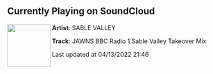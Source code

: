 ## Currently Playing on SoundCloud

[<img align="left" width="100" src="https://i1.sndcdn.com/artworks-DbPM23jrQaCqEVrN-aMtHsw-t500x500.jpg">](https://soundcloud.com/sablevalley/jawns-bbc-radio-1-sable-valley)

**Artist**: SABLE VALLEY 

**Track**: JAWNS BBC Radio 1 Sable Valley Takeover Mix

Last updated at 04/13/2022 21:46
